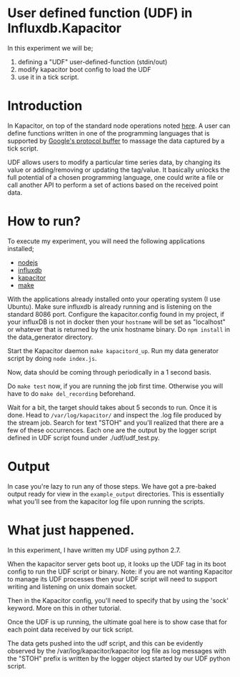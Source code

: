 # User defined function (UDF) in Influxdb.Kapacitor

In this experiment we will be;
1) defining a "UDF" user-defined-function (stdin/out)
2) modify kapacitor boot config to load the UDF
3) use it in a tick script.

# Introduction
In Kapacitor, on top of the standard node operations noted [here]. A user can define functions written in one of the programming languages that is supported by 
[Google's protocol buffer] to massage the data captured by a tick script.

UDF allows users to modify a particular time series data, by changing its value or adding/removing or updating the tag/value. It basically unlocks the full potential of a chosen programming language,
one could write a file or call another API to perform a set of actions based on the received point data.

# How to run?
To execute my experiment, you will need the following applications installed;
  - [nodejs]
  - [influxdb]
  - [kapacitor]
  - [make]

With the applications already installed onto your operating system (I use Ubuntu).
Make sure influxdb is already running and is listening on the standard 8086 port. 
Configure the kapacitor.config found in my project, if your influxDB is not in docker then your `hostname` will be set as "localhost" or whatever that is returned by the unix hostname binary.
Do `npm install` in the data_generator directory.

Start the Kapacitor daemon `make kapacitord_up`. Run my data generator script by doing `node index.js`.

Now, data should be coming through periodically in a 1 second basis.

Do `make test` now, if you are running the job first time. Otherwise you will have to do `make del_recording` beforehand.

Wait for a bit, the target should takes about 5 seconds to run. Once it is done. Head to `/var/log/kapacitor/` and inspect the .log file produced by the stream job. 
Search for text "STOH" and you'll realized that there are a few of these occurrences. Each one are the output by the logger script defined in UDF script found under ./udf/udf_test.py.

# Output
In case you're lazy to run any of those steps. We have got a pre-baked output ready for view in the `example_output` directories. This is essentially what you'll see from the kapacitor log file upon running the scripts.

# What just happened.
In this experiment, I have written my UDF using python 2.7.

When the kapacitor server gets boot up, it looks up the UDF tag in its boot config to run the UDF script or binary. Note: if you are not wanting Kapacitor to manage its UDF processes then your UDF script will need to support writing and listening on unix domain socket.

Then in the Kapacitor config, you'll need to specify that by using the 'sock' keyword. More on this in other tutorial.

Once the UDF is up running, the ultimate goal here is to show case that for each point data received by our tick script. 

The data gets pushed into the udf script, and this can be evidently observed by the /var/log/kapacitor/kapacitor log file as
log messages with the "STOH" prefix is written by the logger object started by our UDF python script.  

   [here]: https://docs.influxdata.com/kapacitor/v1.2/nodes/
   [Google's protocol buffer]: https://developers.google.com/protocol-buffers/
   [nodejs]: https://nodejs.org/en/download/
   [influxdb]: https://docs.influxdata.com/influxdb/v1.2/introduction/installation/
   [kapacitor]: https://docs.influxdata.com/kapacitor/v1.2//introduction/installation/
   [make]: http://stackoverflow.com/questions/11934997/how-to-install-make-in-ubuntu
   
